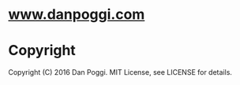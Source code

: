 # www.danpoggi.com

# Copyright

Copyright (C) 2016 Dan Poggi. MIT License, see LICENSE for details.
